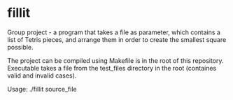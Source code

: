 # fillit
Group project - a program that takes a file as parameter, which contains a list of Tetris pieces,
and arrange them in order to create the smallest square possible.

The project can be compiled using Makefile is in the root of this repository.
Executable takes a file from the test_files directory in the root (containes valid and invalid cases).

Usage: ./fillit source_file
